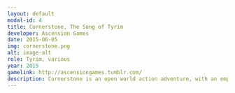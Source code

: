 ```yaml
---
layout: default
modal-id: 4
title: Cornerstone, The Song of Tyrim
developer: Ascension Games
date: 2015-06-05
img: cornerstone.png
alt: image-alt
role: Tyrim, various
year: 2015
gamelink: http://ascensiongames.tumblr.com/
description: Cornerstone is an open world action adventure, with an emphasis on exploration and combat mixed with physics and player choice. A game inspired by The Legend of Zelda games and Dark Souls. <br /> <iframe width="560" height="315" src="https://www.youtube.com/embed/qs9hzSDNVqA" frameborder="0" allowfullscreen></iframe>
---
```

